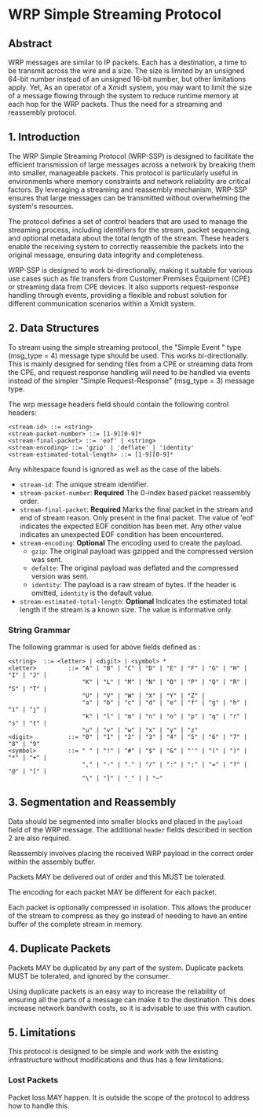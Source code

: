 # WRP Simple Streaming Protocol

## Abstract

WRP messages are similar to IP packets.  Each has a destination, a time to be
transmit across the wire and a size.  The size is limited by an unsigned 64-bit
number instead of an unsigned 16-bit number, but other limitations apply.  Yet,
As an operator of a Xmidt system, you may want to limit the size of a message
flowing through the system to reduce runtime memory at each hop for the WRP
packets.  Thus the need for a streaming and reassembly protocol.

## 1. Introduction

The WRP Simple Streaming Protocol (WRP-SSP) is designed to facilitate the
efficient transmission of large messages across a network by breaking them into
smaller, manageable packets.  This protocol is particularly useful in
environments where memory constraints and network reliability are critical
factors.  By leveraging a streaming and reassembly mechanism, WRP-SSP ensures
that large messages can be transmitted without overwhelming the system's resources.

The protocol defines a set of control headers that are used to manage the
streaming process, including identifiers for the stream, packet sequencing, and
optional metadata about the total length of the stream. These headers enable the
receiving system to correctly reassemble the packets into the original message,
ensuring data integrity and completeness.

WRP-SSP is designed to work bi-directionally, making it suitable for various use
cases such as file transfers from Customer Premises Equipment (CPE) or streaming
data from CPE devices. It also supports request-response handling through events,
providing a flexible and robust solution for different communication scenarios
within a Xmidt system.

## 2. Data Structures

To stream using the simple streaming protocol, the "Simple Event " type
(msg_type = 4) message type should be used.  This works bi-directionally.  This
is mainly designed for sending files from a CPE or streaming data from the CPE,
and request response handling will need to be handled via events instead of the
simpler "Simple Request-Response" (msg_type = 3) message type.

The wrp message headers field should contain the following control headers:

```bnf
<stream-id> ::= <string>
<stream-packet-number> ::= [1-9][0-9]*
<stream-final-packet> ::= 'eof' | <string>
<stream-encoding> ::= 'gzip' | 'deflate' | 'identity'
<stream-estimated-total-length> ::= [1-9][0-9]*
```

Any whitespace found is ignored as well as the case of the labels.

- `stream-id`: The unique stream identifier.
- `stream-packet-number`: **Required** The 0-index based packet reassembly order.
- `stream-final-packet`: **Required** Marks the final packet in the stream and
   end of stream reason.  Only present in the final packet.  The value of 'eof'
   indicates the expected EOF condition has been met.  Any other value indicates
   an unexpected EOF condition has been encountered.
- `stream-encoding`: **Optional** The encoding used to create the payload.
    - `gzip`: The original payload was gzipped and the compressed version was
      sent.
    - `defalte`: The original payload was deflated and the compressed version
      was sent.
    - `identity`: The payload is a raw stream of bytes.  If the header is
      omitted, `identity` is the default value.
- `stream-estimated-total-length`: **Optional** Indicates the estimated total
   length if the stream is a known size.  The value is informative only.

### String Grammar
The following grammar is used for above fields defined as <string>:
```bnf
<string>  ::= <letter> | <digit> | <symbol> *
<letter>         ::= "A" | "B" | "C" | "D" | "E" | "F" | "G" | "H" | "I" | "J" |
                     "K" | "L" | "M" | "N" | "O" | "P" | "Q" | "R" | "S" | "T" |
                     "U" | "V" | "W" | "X" | "Y" | "Z" |
                     "a" | "b" | "c" | "d" | "e" | "f" | "g" | "h" | "i" | "j" |
                     "k" | "l" | "m" | "n" | "o" | "p" | "q" | "r" | "s" | "t" |
                     "u" | "v" | "w" | "x" | "y" | "z"
<digit>          ::= "0" | "1" | "2" | "3" | "4" | "5" | "6" | "7" | "8" | "9"
<symbol>         ::= " " | "!" | "#" | "$" | "&" | "'" | "(" | ")" | "*" | "+" |
                     "," | "-" | "." | "/" | ":" | ";" | "=" | "?" | "@" | "[" |
                     "\" | "]" | "_" | | "~"
```

## 3. Segmentation and Reassembly

Data should be segmented into smaller blocks and placed in the `payload` field
of the WRP message.  The additional `header` fields described in section 2 are
also required.

Reassembly involves placing the received WRP payload in the correct order within
the assembly buffer.

Packets MAY be delivered out of order and this MUST be tolerated.

The encoding for each packet MAY be different for each packet.

Each packet is optionally compressed in isolation.  This allows the producer of
the stream to compress as they go instead of needing to have an entire buffer of
the complete stream in memory.

## 4. Duplicate Packets

Packets MAY be duplicated by any part of the system.  Duplicate packets MUST
be tolerated, and ignored by the consumer.

Using duplicate packets is an easy way to increase the reliability of ensuring
all the parts of a message can make it to the destination.  This does increase
network bandwith costs, so it is advisable to use this with caution.

## 5. Limitations

This protocol is designed to be simple and work with the existing infrastructure
without modifications and thus has a few limitations.

### Lost Packets

Packet loss MAY happen.  It is outside the scope of the protocol to address how
to handle this.
